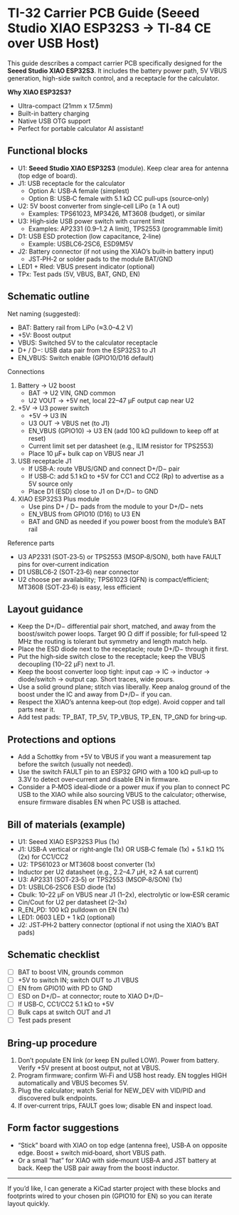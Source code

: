 # TI-32 Carrier PCB Guide (Seeed Studio XIAO ESP32S3 → TI‑84 CE over USB Host)

This guide describes a compact carrier PCB specifically designed for the **Seeed Studio XIAO ESP32S3**. It includes the battery power path, 5V VBUS generation, high-side switch control, and a receptacle for the calculator. 

**Why XIAO ESP32S3?**
- Ultra-compact (21mm x 17.5mm)
- Built-in battery charging
- Native USB OTG support
- Perfect for portable calculator AI assistant!

## Functional blocks

- U1: **Seeed Studio XIAO ESP32S3** (module). Keep clear area for antenna (top edge of board).
- J1: USB receptacle for the calculator
  - Option A: USB‑A female (simplest)
  - Option B: USB‑C female with 5.1 kΩ CC pull‑ups (source‑only)
- U2: 5V boost converter from single‑cell LiPo (≥ 1 A out)
  - Examples: TPS61023, MP3426, MT3608 (budget), or similar
- U3: High‑side USB power switch with current limit
  - Examples: AP2331 (0.9–1.2 A limit), TPS2553 (programmable limit)
- D1: USB ESD protection (low capacitance, 2‑line)
  - Example: USBLC6‑2SC6, ESD9M5V
- J2: Battery connector (if not using the XIAO’s built‑in battery input)
  - JST‑PH‑2 or solder pads to the module BAT/GND
- LED1 + Rled: VBUS present indicator (optional)
- TPx: Test pads (5V, VBUS, BAT, GND, EN)

## Schematic outline

Net naming (suggested):
- BAT: Battery rail from LiPo (≈3.0–4.2 V)
- +5V: Boost output
- VBUS: Switched 5V to the calculator receptacle
- D+ / D−: USB data pair from the ESP32S3 to J1
- EN_VBUS: Switch enable (GPIO10/D16 default)

Connections
1) Battery → U2 boost
   - BAT → U2 VIN, GND common
   - U2 VOUT → +5V net, local 22–47 µF output cap near U2
2) +5V → U3 power switch
   - +5V → U3 IN
   - U3 OUT → VBUS net (to J1)
   - EN_VBUS (GPIO10) → U3 EN (add 100 kΩ pulldown to keep off at reset)
   - Current limit set per datasheet (e.g., ILIM resistor for TPS2553)
   - Place 10 µF+ bulk cap on VBUS near J1
3) USB receptacle J1
   - If USB‑A: route VBUS/GND and connect D+/D− pair
   - If USB‑C: add 5.1 kΩ to +5V for CC1 and CC2 (Rp) to advertise as a 5V source only
   - Place D1 (ESD) close to J1 on D+/D− to GND
4) XIAO ESP32S3 Plus module
   - Use pins D+ / D− pads from the module to your D+/D− nets
   - EN_VBUS from GPIO10 (D16) to U3 EN
   - BAT and GND as needed if you power boost from the module’s BAT rail

Reference parts
- U3 AP2331 (SOT‑23‑5) or TPS2553 (MSOP‑8/SON), both have FAULT pins for over‑current indication
- D1 USBLC6‑2 (SOT‑23‑6) near connector
- U2 choose per availability; TPS61023 (QFN) is compact/efficient; MT3608 (SOT‑23‑6) is easy, less efficient

## Layout guidance

- Keep the D+/D− differential pair short, matched, and away from the boost/switch power loops. Target 90 Ω diff if possible; for full‑speed 12 MHz the routing is tolerant but symmetry and length match help.
- Place the ESD diode next to the receptacle; route D+/D− through it first.
- Put the high‑side switch close to the receptacle; keep the VBUS decoupling (10–22 µF) next to J1.
- Keep the boost converter loop tight: input cap → IC → inductor → diode/switch → output cap. Short traces, wide pours.
- Use a solid ground plane; stitch vias liberally. Keep analog ground of the boost under the IC and away from D+/D− if you can.
- Respect the XIAO’s antenna keep‑out (top edge). Avoid copper and tall parts near it.
- Add test pads: TP_BAT, TP_5V, TP_VBUS, TP_EN, TP_GND for bring‑up.

## Protections and options

- Add a Schottky from +5V to VBUS if you want a measurement tap before the switch (usually not needed).
- Use the switch FAULT pin to an ESP32 GPIO with a 100 kΩ pull‑up to 3.3V to detect over‑current and disable EN in firmware.
- Consider a P‑MOS ideal‑diode or a power mux if you plan to connect PC USB to the XIAO while also sourcing VBUS to the calculator; otherwise, ensure firmware disables EN when PC USB is attached.

## Bill of materials (example)

- U1: Seeed XIAO ESP32S3 Plus (1x)
- J1: USB‑A vertical or right‑angle (1x) OR USB‑C female (1x) + 5.1 kΩ 1% (2x) for CC1/CC2
- U2: TPS61023 or MT3608 boost converter (1x)
- Inductor per U2 datasheet (e.g., 2.2–4.7 µH, ≥2 A sat current)
- U3: AP2331 (SOT‑23‑5) or TPS2553 (MSOP‑8/SON) (1x)
- D1: USBLC6‑2SC6 ESD diode (1x)
- Cbulk: 10–22 µF on VBUS near J1 (1–2x), electrolytic or low‑ESR ceramic
- Cin/Cout for U2 per datasheet (2–3x)
- R_EN_PD: 100 kΩ pulldown on EN (1x)
- LED1: 0603 LED + 1 kΩ (optional)
- J2: JST‑PH‑2 battery connector (optional if not using the XIAO’s BAT pads)

## Schematic checklist

- [ ] BAT to boost VIN, grounds common
- [ ] +5V to switch IN; switch OUT to J1 VBUS
- [ ] EN from GPIO10 with PD to GND
- [ ] ESD on D+/D− at connector; route to XIAO D+/D−
- [ ] If USB‑C, CC1/CC2 5.1 kΩ to +5V
- [ ] Bulk caps at switch OUT and J1
- [ ] Test pads present

## Bring‑up procedure

1) Don’t populate EN link (or keep EN pulled LOW). Power from battery. Verify +5V present at boost output, not at VBUS.
2) Program firmware; confirm Wi‑Fi and USB host ready. EN toggles HIGH automatically and VBUS becomes 5V.
3) Plug the calculator; watch Serial for NEW_DEV with VID/PID and discovered bulk endpoints.
4) If over‑current trips, FAULT goes low; disable EN and inspect load.

## Form factor suggestions

- “Stick” board with XIAO on top edge (antenna free), USB‑A on opposite edge. Boost + switch mid‑board, short VBUS path.
- Or a small “hat” for XIAO with side‑mount USB‑A and JST battery at back. Keep the USB pair away from the boost inductor.

---

If you’d like, I can generate a KiCad starter project with these blocks and footprints wired to your chosen pin (GPIO10 for EN) so you can iterate layout quickly.
